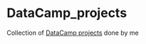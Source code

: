 # DataCamp_projects

Collection of [DataCamp projects](https://www.datacamp.com/projects) done by me
